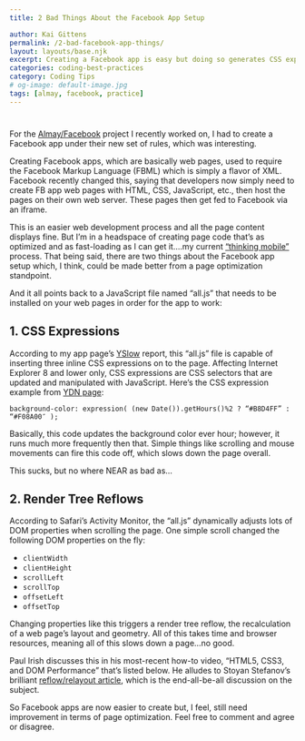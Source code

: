 ```yaml
---
title: 2 Bad Things About the Facebook App Setup

author: Kai Gittens
permalink: /2-bad-facebook-app-things/
layout: layouts/base.njk
excerpt: Creating a Facebook app is easy but doing so generates CSS expressions and creates page reflows, all of which reduce page optimization
categories: coding-best-practices
category: Coding Tips
# og-image: default-image.jpg
tags: [almay, facebook, practice]
---
```

#

For the [Almay/Facebook][1] project I recently worked on, I had to create a Facebook app under their new set of rules, which was interesting.

 [1]: http://kaidez.com/almay-facebook-page/

Creating Facebook apps, which are basically web pages, used to require the Facebook Markup Language (FBML) which is simply a flavor of XML. Facebook recently changed this, saying that developers now simply need to create FB app web pages with HTML, CSS, JavaScript, etc., then host the pages on their own web server. These pages then get fed to Facebook via an iframe.

This is an easier web development process and all the page content displays fine. But I’m in a headspace of creating page code that’s as optimized and as fast-loading as I can get it….my current [“thinking mobile”][2] process. That being said, there are two things about the Facebook app setup which, I think, could be made better from a page optimization standpoint.

 [2]: http://kaidez.com/mobile-web-development-best-practices-starting-tips/

And it all points back to a JavaScript file named “all.js” that needs to be installed on your web pages in order for the app to work:

## 1. CSS Expressions

According to my app page’s [YSlow][3] report, this “all.js” file is capable of inserting three inline CSS expressions on to the page. Affecting Internet Explorer 8 and lower only, CSS expressions are CSS selectors that are updated and manipulated with JavaScript. Here’s the CSS expression example from [YDN page][4]:

 <pre><code class="language-css">background-color: expression( (new Date()).getHours()%2 ? “#B8D4FF” : “#F08A00″ );</code></pre>

Basically, this code updates the background color ever hour; however, it runs much more frequently then that. Simple things like scrolling and mouse movements can fire this code off, which slows down the page overall.

 [3]: http://developer.yahoo.com/yslow/
 [4]: http://developer.yahoo.com/performance/rules.html#css_expressions

This sucks, but no where NEAR as bad as…

## 2. Render Tree Reflows

According to Safari’s Activity Monitor, the “all.js” dynamically adjusts lots of DOM properties when scrolling the page. One simple scroll changed the following DOM properties on the fly:

*   `clientWidth`
*   `clientHeight`
*   `scrollLeft`
*   `scrollTop`
*   `offsetLeft`
*   `offsetTop`

Changing properties like this triggers a render tree reflow, the recalculation of a web page’s layout and geometry. All of this takes time and browser resources, meaning all of this slows down a page…no good.

Paul Irish discusses this in his most-recent how-to video, “HTML5, CSS3, and DOM Performance” that’s listed below. He alludes to Stoyan Stefanov’s brilliant [reflow/relayout article][5], which is the end-all-be-all discussion on the subject.

 [5]: http://www.phpied.com/rendering-repaint-reflowrelayout-restyle/



So Facebook apps are now easier to create but, I feel, still need improvement in terms of page optimization. Feel free to comment and agree or disagree.